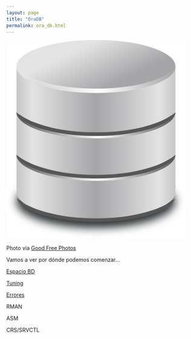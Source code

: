 ```yaml
---
layout: page
title: "OraDB"
permalink: ora_db.html
---
```


![Database](images/database-symbol-vector-clipart.png "Database")


Photo via <a href="https://www.goodfreephotos.com/">Good Free Photos</a>

Vamos a ver por dónde podemos comenzar...

[Espacio BD](https://github.com/ruthc-w/ora/blob/main/space.md "Espacio BD")

[Tuning](https://github.com/ruthc-w/ora/blob/main/tuning.md "Tuning")

[Errores](https://github.com/ruthc-w/ora/blob/main/errors.md "Errores")

RMAN

ASM

CRS/SRVCTL

